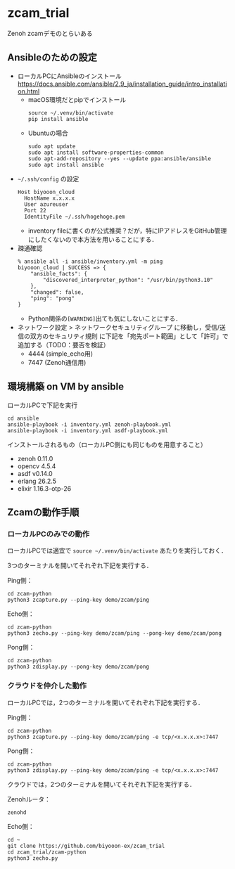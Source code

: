 # zcam_trial

Zenoh zcamデモのとらいある

## Ansibleのための設定

- ローカルPCにAnsibleのインストール https://docs.ansible.com/ansible/2.9_ja/installation_guide/intro_installation.html
  - macOS環境だとpipでインストール
    ```
    source ~/.venv/bin/activate
    pip install ansible
    ```
  - Ubuntuの場合
    ```
    sudo apt update
    sudo apt install software-properties-common
    sudo apt-add-repository --yes --update ppa:ansible/ansible
    sudo apt install ansible
    ```
- `~/.ssh/config` の設定
  ```
  Host biyooon_cloud
    HostName x.x.x.x
    User azureuser
    Port 22
    IdentityFile ~/.ssh/hogehoge.pem
  ```
  - inventory fileに書くのが公式推奨？だが，特にIPアドレスをGitHub管理にしたくないので本方法を用いることにする．
- 疎通確認
  ```
  % ansible all -i ansible/inventory.yml -m ping
  biyooon_cloud | SUCCESS => {
      "ansible_facts": {
          "discovered_interpreter_python": "/usr/bin/python3.10"
      },
      "changed": false,
      "ping": "pong"
  }
  ```
  - Python関係の`[WARNING]`出ても気にしないことにする．
- ネットワーク設定 > ネットワークセキュリティグループ に移動し，受信/送信の双方のセキュリティ規則 に下記を「宛先ポート範囲」として「許可」で追加する（TODO：要否を検証） 
  - 4444 (simple_echo用)
  - 7447 (Zenoh通信用)

## 環境構築 on VM by ansible

ローカルPCで下記を実行

```
cd ansible
ansible-playbook -i inventory.yml zenoh-playbook.yml
ansible-playbook -i inventory.yml asdf-playbook.yml
```

インストールされるもの（ローカルPC側にも同じものを用意すること）

- zenoh 0.11.0
- opencv 4.5.4
- asdf v0.14.0
- erlang 26.2.5
- elixir 1.16.3-otp-26

## Zcamの動作手順

### ローカルPCのみでの動作

ローカルPCでは適宜で `source ~/.venv/bin/activate` あたりを実行しておく．

3つのターミナルを開いてそれぞれ下記を実行する．

Ping側：
```
cd zcam-python
python3 zcapture.py --ping-key demo/zcam/ping
```

Echo側：
```
cd zcam-python
python3 zecho.py --ping-key demo/zcam/ping --pong-key demo/zcam/pong
```

Pong側：
```
cd zcam-python
python3 zdisplay.py --pong-key demo/zcam/pong
```

### クラウドを仲介した動作

ローカルPCでは，2つのターミナルを開いてそれぞれ下記を実行する．

Ping側：
```
cd zcam-python
python3 zcapture.py --ping-key demo/zcam/ping -e tcp/<x.x.x.x>:7447
```

Pong側：
```
cd zcam-python
python3 zdisplay.py --ping-key demo/zcam/ping -e tcp/<x.x.x.x>:7447
```

クラウドでは，2つのターミナルを開いてそれぞれ下記を実行する．

Zenohルータ：
```
zenohd
```

Echo側：
```
cd ~
git clone https://github.com/biyooon-ex/zcam_trial
cd zcam_trial/zcam-python
python3 zecho.py
```
